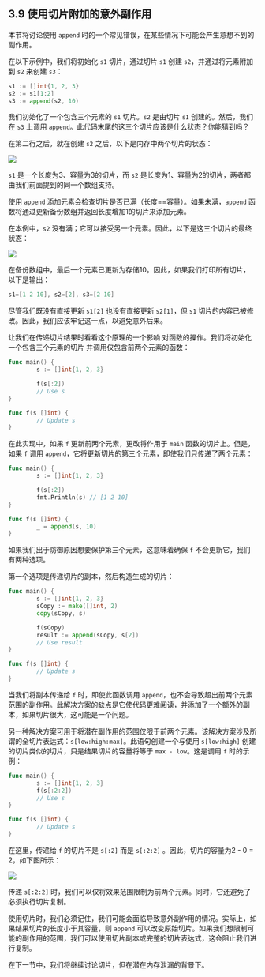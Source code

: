 ## 3.9 使用切片附加的意外副作用

本节将讨论使用 `append` 时的一个常见错误，在某些情况下可能会产生意想不到的副作用。

在以下示例中，我们将初始化 `s1` 切片，通过切片 `s1` 创建 `s2`，并通过将元素附加到 `s2` 来创建 `s3`：

```go
s1 := []int{1, 2, 3}
s2 := s1[1:2]
s3 := append(s2, 10)
```

我们初始化了一个包含三个元素的 `s1` 切片。`s2` 是由切片 `s1` 创建的。然后，我们在 `s3` 上调用 `append`。此代码末尾的这三个切片应该是什么状态？你能猜到吗？

在第二行之后，就在创建 `s2` 之后，以下是内存中两个切片的状态：

![](https://img.exciting.net.cn/16.png)

`s1` 是一个长度为3、容量为3的切片，而 `s2` 是长度为1、容量为2的切片，两者都由我们前面提到的同一个数组支持。

使用 `append` 添加元素会检查切片是否已满（长度==容量）。如果未满，`append` 函数将通过更新备份数组并返回长度增加1的切片来添加元素。

在本例中，`s2` 没有满；它可以接受另一个元素。因此，以下是这三个切片的最终状态：

![](https://img.exciting.net.cn/17.png)

在备份数组中，最后一个元素已更新为存储10。因此，如果我们打印所有切片，以下是输出：

```go
s1=[1 2 10], s2=[2], s3=[2 10]
```

尽管我们既没有直接更新 `s1[2]` 也没有直接更新 `s2[1]`，但 `s1` 切片的内容已被修改。因此，我们应该牢记这一点，以避免意外后果。

让我们在传递切片结果时看看这个原理的一个影响
对函数的操作。我们将初始化一个包含三个元素的切片
并调用仅包含前两个元素的函数：

```go
func main() {
        s := []int{1, 2, 3}

        f(s[:2])
        // Use s
}

func f(s []int) {
        // Update s
}
```

在此实现中，如果 `f` 更新前两个元素，更改将作用于 `main` 函数的切片上。但是，如果 `f` 调用 `append`，它将更新切片的第三个元素，即使我们只传递了两个元素：

```go
func main() {
        s := []int{1, 2, 3}

        f(s[:2])
        fmt.Println(s) // [1 2 10]
}

func f(s []int) {
        _ = append(s, 10)
}
```

如果我们出于防御原因想要保护第三个元素，这意味着确保 `f` 不会更新它，我们有两种选项。

第一个选项是传递切片的副本，然后构造生成的切片：

```go
func main() {
        s := []int{1, 2, 3}
        sCopy := make([]int, 2)
        copy(sCopy, s)

        f(sCopy)
        result := append(sCopy, s[2])
        // Use result
}

func f(s []int) {
        // Update s
}
```

当我们将副本传递给 `f` 时，即使此函数调用 `append`，也不会导致超出前两个元素范围的副作用。此解决方案的缺点是它使代码更难阅读，并添加了一个额外的副本，如果切片很大，这可能是一个问题。

另一种解决方案可用于将潜在副作用的范围仅限于前两个元素。该解决方案涉及所谓的全切片表达式：`s[low:high:max]`。此语句创建一个与使用 `s[low:high]` 创建的切片类似的切片，只是结果切片的容量将等于 `max - low`。这是调用 `f` 时的示例：

```go
func main() {
        s := []int{1, 2, 3}
        f(s[:2:2])
        // Use s
}

func f(s []int) {
        // Update s
}
```

在这里，传递给 `f` 的切片不是 `s[:2]` 而是 `s[:2:2]` 。因此，切片的容量为2 - 0 = 2，如下图所示：

![](https://img.exciting.net.cn/18.png)

传递 `s[:2:2]` 时，我们可以仅将效果范围限制为前两个元素。同时，它还避免了必须执行切片复制。

使用切片时，我们必须记住，我们可能会面临导致意外副作用的情况。实际上，如果结果切片的长度小于其容量，则 `append` 可以改变原始切片。如果我们想限制可能的副作用的范围，我们可以使用切片副本或完整的切片表达式，这会阻止我们进行复制。

在下一节中，我们将继续讨论切片，但在潜在内存泄漏的背景下。